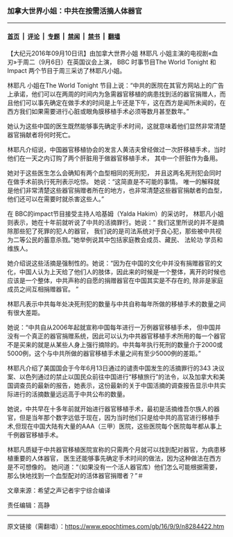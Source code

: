 ### 加拿大世界小姐：中共在按需活摘人体器官

---

#### [首页](../../../..?n8284422) &nbsp;|&nbsp; [评论](../../../../../epoch-comment?n8284422) &nbsp;|&nbsp; [专题](../../../../../epoch-special?n8284422) &nbsp;|&nbsp; [禁闻](../../../../../epoch-news?n8284422) &nbsp;|&nbsp; [禁书](../../../../../books?n8284422) &nbsp;|&nbsp; [翻墙](https://github.com/gfw-breaker/nogfw/blob/master/README.md?n8284422)


<div class="post_content" id="artbody" itemprop="articleBody">
 <!-- article content begin -->
 <p>
  【大纪元2016年09月10日讯】由加拿大世界小姐
  <ok href="https://www.epochtimes.com/gb/tag/%E6%9E%97%E8%80%B6%E5%87%A1.html">
   林耶凡
  </ok>
  小姐主演的电视剧«血刃»于周二（9月6日）在英国议会上演， BBC 时事节目The World Tonight 和 Impact 两个节目于周三采访了林耶凡小姐。
 </p>
 <p>
  <ok href="https://www.epochtimes.com/gb/tag/%E6%9E%97%E8%80%B6%E5%87%A1.html">
   林耶凡
  </ok>
  小姐在The World Tonight 节目上说：“中共的医院在其官方网站上的广告上承诺，他们可以在两周的时间内为急需器官移植的病患找到活的器官捐赠人，而且他们可以事先确定在做手术的时间是上午还是下午，这在西方是闻所未闻的，在西方我们如果需要进行心脏或眼角膜移植手术必须等数月甚至数年。”
 </p>
 <p>
  她认为这些中国的医生既然能够事先确定手术时间，这就意味着他们显然非常清楚器官捐献者将何时死亡。
 </p>
 <p>
  林耶凡介绍说，中国器官移植协会的发言人黄洁夫曾经做过一次肝移植手术，当时他们在一天之内订购了两个肝脏用于做器官移植手术， 其中一个肝脏作为备用。
 </p>
 <p>
  她对于这些医生怎么会确知有两个血型相同的死刑犯， 并且这两名死刑犯会同时在做手术前执行死刑表示吃惊。 她说：“这简直是不可能的事情。 唯一的解释就是他们非常清楚这些器官捐赠者所在的地方，也非常清楚这些器官捐献者的血型，他们还可以在需要时就杀害这些人。”
 </p>
 <p>
  在 BBC的impact节目接受主持人哈基姆（Yalda Hakim）的采访时， 林耶凡小姐则表示，她在十年前就听说了中共的活摘罪行。她说：“ 我们这里所说的并不是摘除那些犯了死罪的犯人的器官， 我们说的是司法系统对于良心犯，那些被中共视为二等公民的蓄意杀戮。”她举例说其中包括家庭教会成员、藏民、
  <ok href="https://www.epochtimes.com/gb/tag/%E6%B3%95%E8%BD%AE%E5%8A%9F.html">
   法轮功
  </ok>
  学员和维族人。
 </p>
 <p>
  她介绍说这些活摘是强制性的。她说：“因为在中国的文化中并没有捐赠器官的文化，中国人认为上天给了他们人的肢体，因此来的时候是一个整体，离开的时候也应该是一个整体，中共声称的自愿的捐赠器官在中国其实是不存在的, 除非是家庭成员之间互相捐赠器官。 ”
 </p>
 <p>
  林耶凡表示中共每年处决死刑犯的数量与中共自称每年所做的移植手术的数量之间有很大差距。
 </p>
 <p>
  她说：“中共自从2006年起就宣称中国每年进行一万例器官移植手术， 但中国并没有一个真正的器官捐赠系统，因此可以认为中共器官移植手术所用的每一个器官不是买来的就是从某些人身上强行摘除的。中共每年执行死刑的数量介于2000或5000例，这个与中共所做的器官移植手术量之间有至少5000例的差距。”
 </p>
 <p>
  林耶凡介绍了美国国会于今年6月13日通过的谴责中国发生的活摘罪行的343 决议案、以色列通过的禁止以国民众前往中国进行“移植旅行”的法令，以及加拿大和美国调查员的最新的报告，她表示，这份最新的关于中国活摘的调查报告显示中共实际进行的活摘数量远远高于中共公布的数量。
 </p>
 <p>
  她说，中共早在十多年前就开始进行器官移植手术，最初是活摘维吾尔族人的器官，但是当年那个数字远低于现在，因为当时他们只是给中共的高官进行移植手术,但现在中国大陆有大量的AAA（三甲）医院，这些医院每个医院每年都从事上千例器官移植手术。
 </p>
 <p>
  林耶凡质疑于中共器官移植医院宣称的只需两个月就可以找到配对器官，为病患移植重要的人体器官， 医生还能够事先确定手术时间的做法，因为这种做法在西方是不可想像的。 她问道：“（如果没有一个活人器官库）他们怎么可能根据需要， 那么快地找到一个血型配对的活体器官捐赠者？”＃
 </p>
 <p>
  文章来源：希望之声记者宇宁综合编译
 </p>
 <p>
  责任编辑：高静
 </p>
 <p>
 </p>
 <!-- article content end -->
 <div id="below_article_ad">
 </div>
</div>


---

原文链接（需翻墙）：https://www.epochtimes.com/gb/16/9/9/n8284422.htm